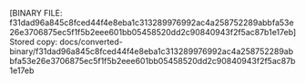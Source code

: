 [BINARY FILE: f31dad96a845c8fced44f4e8eba1c313289976992ac4a258752289abbfa53e26e3706875ec5f1f5b2eee601bb05458520dd2c90840943f2f5ac87b1e17eb]
Stored copy: docs/converted-binary/f31dad96a845c8fced44f4e8eba1c313289976992ac4a258752289abbfa53e26e3706875ec5f1f5b2eee601bb05458520dd2c90840943f2f5ac87b1e17eb
